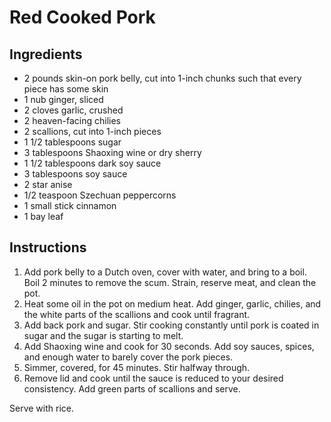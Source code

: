 # Red Cooked Pork

## Ingredients

- 2 pounds skin-on pork belly, cut into 1-inch chunks such that every piece has some skin
- 1 nub ginger, sliced
- 2 cloves garlic, crushed
- 2 heaven-facing chilies
- 2 scallions, cut into 1-inch pieces
- 1 1/2 tablespoons sugar
- 3 tablespoons Shaoxing wine or dry sherry
- 1 1/2 tablespoons dark soy sauce
- 3 tablespoons soy sauce
- 2 star anise
- 1/2 teaspoon Szechuan peppercorns
- 1 small stick cinnamon
- 1 bay leaf

## Instructions

1. Add pork belly to a Dutch oven, cover with water, and bring to a boil. Boil 2 minutes to remove the scum. Strain, reserve meat, and clean the pot.
2. Heat some oil in the pot on medium heat. Add ginger, garlic, chilies, and the white parts of the scallions and cook until fragrant.
3. Add back pork and sugar. Stir cooking constantly until pork is coated in sugar and the sugar is starting to melt.
4. Add Shaoxing wine and cook for 30 seconds. Add soy sauces, spices, and enough water to barely cover the pork pieces.
5. Simmer, covered, for 45 minutes. Stir halfway through.
6. Remove lid and cook until the sauce is reduced to your desired consistency. Add green parts of scallions and serve.

Serve with rice.
